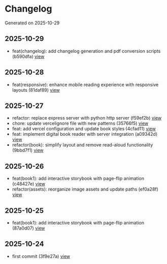 # Changelog

Generated on 2025-10-29

## 2025-10-29

- feat(changelog): add changelog generation and pdf conversion scripts (b590dfa) [view](https://github.com/Wahee-aljabir/Book/commit/b590dfaab3a2f3d26c4695b28545880b8df8f374)

## 2025-10-28

- feat(responsive): enhance mobile reading experience with responsive layouts (81daf89) [view](https://github.com/Wahee-aljabir/Book/commit/81daf89e3cd483dc2cd0a7fab4c0eee2cba65a3d)

## 2025-10-27

- refactor: replace express server with python http server (f59ef2b) [view](https://github.com/Wahee-aljabir/Book/commit/f59ef2bc0ca0eb7c3b523358690b1b3516371a6c)
- chore: update vercelignore file with new patterns (35766f5) [view](https://github.com/Wahee-aljabir/Book/commit/35766f5535587426bbfc932c28edc0616f4eae70)
- feat: add vercel configuration and update book styles (4cfad11) [view](https://github.com/Wahee-aljabir/Book/commit/4cfad1148efe6e43ec6ad7d52b79377fa3ad71b0)
- feat: implement digital book reader with server integration (a09342d) [view](https://github.com/Wahee-aljabir/Book/commit/a09342d55a9fb6b3020a6bbbacbe52a17d83c311)
- refactor(book): simplify layout and remove read-aloud functionality (9bbd7f1) [view](https://github.com/Wahee-aljabir/Book/commit/9bbd7f187c06c751c0d76ebd459afeedc927adc4)

## 2025-10-26

- feat(book1): add interactive storybook with page-flip animation (c48427e) [view](https://github.com/Wahee-aljabir/Book/commit/c48427ee18303c7b371550c121bf2c5820085874)
- refactor(assets): reorganize image assets and update paths (ef0a28f) [view](https://github.com/Wahee-aljabir/Book/commit/ef0a28f55b751239f3025c15b2d0e92f126b3215)

## 2025-10-25

- feat(book1): add interactive storybook with page-flip animation (87a0d07) [view](https://github.com/Wahee-aljabir/Book/commit/87a0d071038704a1d8cecd401f0526e2cfcb903e)

## 2025-10-24

- first commit (3f9e27a) [view](https://github.com/Wahee-aljabir/Book/commit/3f9e27ae69f072cea7f465551c94d3611fa213c2)

